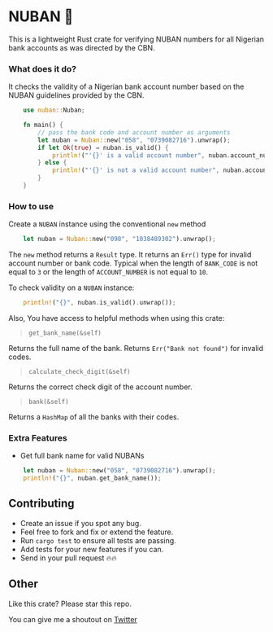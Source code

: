# NUBAN 🦀

This is a lightweight Rust crate for verifying NUBAN numbers
for all Nigerian bank accounts as was directed by the CBN.

### What does it do?

It checks the validity of a Nigerian bank account number based on the NUBAN guidelines provided by the CBN.

```rust
    use nuban::Nuban;

    fn main() {
        // pass the bank code and account number as arguments
        let nuban = Nuban::new("058", "0739082716").unwrap();
        if let Ok(true) = nuban.is_valid() {
            println!("'{}' is a valid account number", nuban.account_number());
        } else {
            println!("'{}' is not a valid account number", nuban.account_number());
        }
    }
```

### How to use

Create a `NUBAN` instance using the conventional `new` method

```rust
    let nuban = Nuban::new("098", "1038489302").unwrap();
```

The `new` method returns a `Result` type. It returns an `Err()` type for invalid account number or bank code. Typical when the length of `BANK_CODE` is not equal to `3` or the length of `ACCOUNT_NUMBER` is not equal to `10`.

To check validity on a `NUBAN` instance:
```rust
    println!("{}", nuban.is_valid().unwrap());
```

Also, You have access to helpful methods when using this crate:

> `get_bank_name(&self)`

Returns the full name of the bank. Returns `Err("Bank not found")` for invalid codes.

> `calculate_check_digit(&self)`

Returns the correct check digit of the account number.

> `bank(&self)`

Returns a `HashMap` of all the banks with their codes.


### Extra Features

+ Get full bank name for valid NUBANs

```rust
    let nuban = Nuban::new("058", "0739082716").unwrap();
    println!("{}", nuban.get_bank_name());
```

## Contributing

- Create an issue if you spot any bug.
- Feel free to fork and fix or extend the feature.
- Run `cargo test` to ensure all tests are passing.
- Add tests for your new features if you can.
- Send in your pull request 🔥🔥

## Other

Like this crate? Please star this repo.

You can give me a shoutout on [Twitter](https://twitter.com/timolinn_)